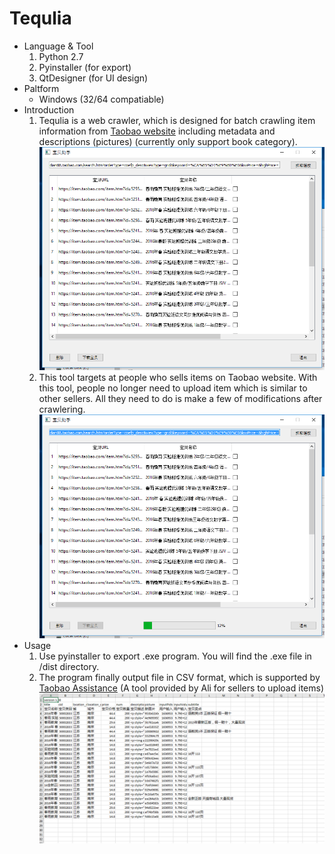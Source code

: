# Tequlia
* Language & Tool
  1. Python 2.7
  2. Pyinstaller (for export)
  3. QtDesigner (for UI design)
* Paltform
  * Windows (32/64 compatiable)
* Introduction
  1. Tequlia is a web crawler, which is designed for batch crawling item information from [Taobao website](https://www.taobao.com/)  including metadata and descriptions (pictures) (currently only support book category).
     ![](pic/2.png)
  2. This tool targets at people who sells items on Taobao website. With this tool, people no longer need to upload item which is similar to other sellers. All they need to do is make a few of modifications after crawlering.![](pic/1.png)
* Usage
  1. Use pyinstaller to export .exe program. You will find the .exe file in /dist directory.
  2. The program finally output file in CSV format, which is supported by [Taobao Assistance](http://zhuli.taobao.com/) (A tool provided by Ali for sellers to upload items)![](pic/3.png)
